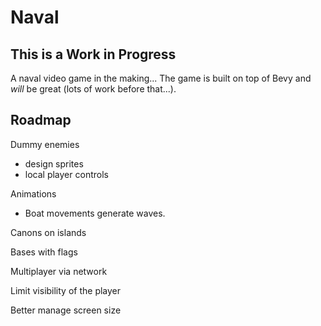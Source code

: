 # Naval

## This is a Work in Progress

A naval video game in the making...
The game is built on top of Bevy and *will* be great (lots of work before that...).

## Roadmap

Dummy enemies

- design sprites
- local player controls

Animations

- Boat movements generate waves.

Canons on islands

Bases with flags

Multiplayer via network

Limit visibility of the player

Better manage screen size
